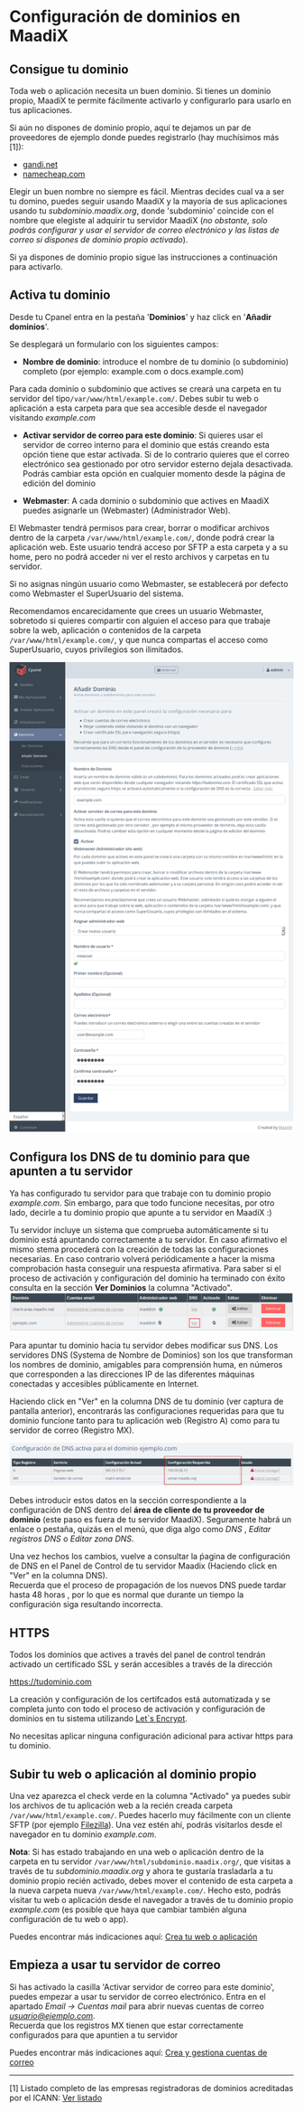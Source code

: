 # Configuración de dominios en MaadiX

## Consigue tu dominio

Toda web o aplicación necesita un buen dominio. Si tienes un dominio propio, MaadiX te permite fácilmente activarlo y configurarlo para usarlo en tus aplicaciones.

Si aún no dispones de dominio propio, aquí te dejamos un par de proveedores de ejemplo donde puedes registrarlo (hay muchísimos más [1]):

* [gandi.net](https://www.gandi.net/)
* [namecheap.com](https://www.namecheap.com/domains/registration.aspx)

Elegir un buen nombre no siempre es fácil. Mientras decides cual va a ser tu domino, puedes seguir usando MaadiX y la mayoría de sus aplicaciones usando tu *subdominio.maadix.org*, donde 'subdominio' coincide con el nombre que elegiste al adquirir tu servidor MaadiX (*no obstante, solo podrás configurar y usar el servidor de correo electrónico y las listas de correo si dispones de dominio propio activado*).

Si ya dispones de dominio propio sigue las instrucciones a continuación para activarlo.

## Activa tu dominio

Desde tu Cpanel entra en la pestaña '**Dominios**' y haz click en '**Añadir dominios**'. 

Se desplegará un formulario con los siguientes campos:

* **Nombre de dominio**:  introduce el nombre de tu dominio (o subdominio) completo (por ejemplo: example.com o docs.example.com)

Para cada dominio o subdominio que actives se creará una carpeta en tu servidor del tipo`/var/www/html/example.com/`. Debes subir tu web o aplicación a esta carpeta para que sea accesible desde el navegador visitando *example.com*

* **Activar servidor de correo para este dominio**: Si quieres usar el servidor de correo interno para el dominio que estás creando esta opción tiene que estar activada. Si de lo contrario quieres que el correo electrónico sea gestionado por otro servidor esterno dejala desactivada. 
Podrás cambiar esta opción en cualquier momento desde la página de edición del dominio

* **Webmaster**: A cada dominio o subdominio que actives en MaadiX puedes asignarle un (Webmaster) (Administrador Web).  
  
El Webmaster tendrá permisos para crear, borrar o modificar archivos dentro de la carpeta `/var/www/html/example.com/`, donde podrá crear la aplicación web. Este usuario tendrá acceso por SFTP a esta carpeta y a su home, pero no podrá acceder ni ver el resto archivos y carpetas en tu servidor.

Si no asignas ningún usuario como Webmaster, se establecerá por defecto como Webmaster el SuperUsuario del sistema.

Recomendamos encarecidamente que crees un usuario Webmaster, sobretodo si quieres compartir con alguien el acceso para que trabaje sobre la web, aplicación o contenidos de la carpeta `/var/www/html/example.com/`, y que nunca compartas el acceso como SuperUsuario, cuyos privilegios son ilimitados.


![Screenshot](img/add-domain.png) 



## Configura los DNS de tu dominio para que apunten a tu servidor

Ya has configurado tu servidor para que trabaje con tu dominio propio *example.com*. Sin embargo, para que todo funcione necesitas, por otro lado, decirle a tu dominio propio que apunte a tu servidor en MaadiX :) 

Tu servidor incluye un sistema que comprueba automáticamente si tu dominio está apuntando correctamente a tu servidor. En caso afirmativo el mismo stema procederá con la creación de todas las configuraciones necesarias. En caso contrario volverá periódicamente a hacer la misma comprobación hasta conseguir una respuesta afirmativa. Para saber si el proceso de activación y configuración del dominio ha terminado con éxito consulta en la sección **Ver Dominios** la columna "Activado". 
![Screenshot](img/dominio-pendiente.png) 

Para apuntar tu dominio hacia tu servidor debes modificar sus DNS. Los servidores DNS (Systema de Nombre de Dominios) son los que transforman los nombres de dominio, amigables para comprensión huma, en números que corresponden a las direcciones IP de las diferentes máquinas conectadas y accesibles públicamente en Internet.

Haciendo click en "Ver" en la columna DNS de tu dominio (ver captura de pantalla anterior), encontrarás las configuraciones requeridas para que tu dominio funcione tanto para tu aplicación web (Registro A) como para tu servidor de correo (Registro MX). 

![Screenshot](img/configuracion-requerida-dominio.png) 

Debes introducir estos datos en la sección correspondiente a la configuración de DNS dentro del **área de cliente de tu proveedor de dominio** (este paso es fuera de tu servidor MaadiX). Seguramente habrá un enlace o pestaña, quizás en el menú, que diga algo como *DNS* , *Editar registros DNS* o *Editar zona DNS*.

Una vez hechos los cambios, vuelve a consultar la ṕagina de configuración de DNS en el Panel de Control de tu servidor Maadix (Haciendo click en "Ver" en la columna DNS).  
Recuerda que el proceso de propagación de los nuevos DNS puede tardar hasta 48 horas , por lo que es normal que durante un tiempo la configuración siga resultando incorrecta.  

## HTTPS

Todos los dominios que actives a través del panel de control tendrán activado un certificado SSL y serán accesibles a través de la dirección  

https://tudominio.com

La creación y configuración de los certifcados está automatizada y se completa junto con todo el proceso de activación y configuración de dominios en tu sistema utilizando [Let`s Encrypt](https://letsencrypt.org).  

No  necesitas aplicar ninguna configuración adicional para activar https para tu dominio.  



## Subir tu web o aplicación al dominio propio

Una vez aparezca el check verde en la columna "Activado" ya puedes subir los archivos de tu aplicación web a la recién creada carpeta `/var/www/html/example.com/`. Puedes hacerlo muy fácilmente con un cliente SFTP (por ejemplo [Filezilla](https://filezilla-project.org/)). Una vez estén ahí, podrás visitarlos desde el navegador en tu dominio *example.com*.

**Nota**: Si has estado trabajando en una web o aplicación dentro de la carpeta en tu servidor `/var/www/html/subdominio.maadix.org/`, que visitas a través de tu *subdominio.maadix.org* y ahora te gustaría trasladarla a tu dominio propio recién activado, debes mover el contenido de esta carpeta a la nueva carpeta nueva `/var/www/html/example.com/`. Hecho esto, podrás visitar tu web o aplicación desde el navegador a través de tu dominio propio *example.com* (es posible que haya que cambiar también alguna configuración de tu web o app).

Puedes encontrar más indicaciones aquí: [Crea tu web o aplicación](create-web)


## Empieza a usar tu servidor de correo

Si has activado la casilla 'Activar servidor de correo para este dominio',  puedes empezar a usar tu servidor de correo electrónico. Entra en el apartado *Email -> Cuentas mail* para abrir nuevas cuentas de correo *usuario@ejemplo.com*.  
Recuerda que los registros MX tienen que estar correctamente configurados para que apuntien a tu servidor

Puedes encontrar más indicaciones aquí: [Crea y gestiona cuentas de correo](email)


----

[1] Listado completo de las empresas registradoras de dominios acreditadas por el ICANN: [Ver listado](https://www.icann.org/registrar-reports/accredited-list.html)
